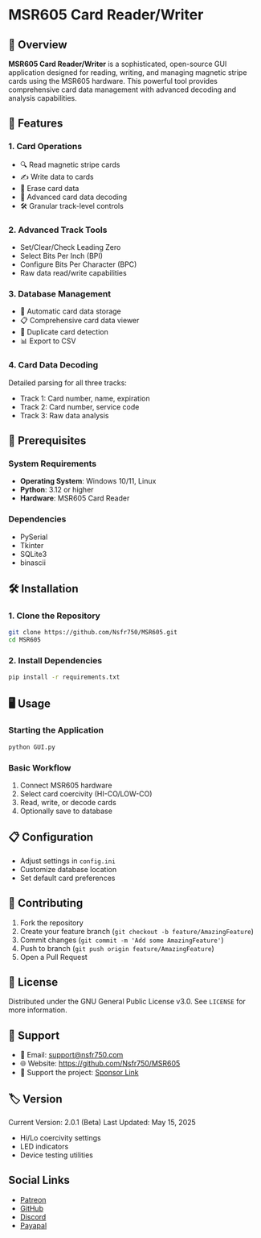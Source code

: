 # MSR605 Card Reader/Writer

## 🌟 Overview

**MSR605 Card Reader/Writer** is a sophisticated, open-source GUI application designed for reading, writing, and managing magnetic stripe cards using the MSR605 hardware. This powerful tool provides comprehensive card data management with advanced decoding and analysis capabilities.

## 🚀 Features

### 1. Card Operations
- 🔍 Read magnetic stripe cards
- ✍️ Write data to cards
- 🧹 Erase card data
- 🔬 Advanced card data decoding
- 🛠️ Granular track-level controls

### 2. Advanced Track Tools
- Set/Clear/Check Leading Zero
- Select Bits Per Inch (BPI)
- Configure Bits Per Character (BPC)
- Raw data read/write capabilities

### 3. Database Management
- 💾 Automatic card data storage
- 📋 Comprehensive card data viewer
- 🚫 Duplicate card detection
- 📊 Export to CSV

### 4. Card Data Decoding
Detailed parsing for all three tracks:
- Track 1: Card number, name, expiration
- Track 2: Card number, service code
- Track 3: Raw data analysis

## 🔧 Prerequisites

### System Requirements
- **Operating System**: Windows 10/11, Linux
- **Python**: 3.12 or higher
- **Hardware**: MSR605 Card Reader

### Dependencies
- PySerial
- Tkinter
- SQLite3
- binascii

## 🛠️ Installation

### 1. Clone the Repository
```bash
git clone https://github.com/Nsfr750/MSR605.git
cd MSR605
```

### 2. Install Dependencies
```bash
pip install -r requirements.txt
```

## 🖥️ Usage

### Starting the Application
```bash
python GUI.py
```

### Basic Workflow
1. Connect MSR605 hardware
2. Select card coercivity (HI-CO/LOW-CO)
3. Read, write, or decode cards
4. Optionally save to database

## 📋 Configuration

- Adjust settings in `config.ini`
- Customize database location
- Set default card preferences

## 🤝 Contributing

1. Fork the repository
2. Create your feature branch (`git checkout -b feature/AmazingFeature`)
3. Commit changes (`git commit -m 'Add some AmazingFeature'`)
4. Push to branch (`git push origin feature/AmazingFeature`)
5. Open a Pull Request

## 📜 License

Distributed under the GNU General Public License v3.0. See `LICENSE` for more information.

## 💬 Support

- 📧 Email: support@nsfr750.com
- 🌐 Website: https://github.com/Nsfr750/MSR605
- 💸 Support the project: [Sponsor Link](https://github.com/sponsors/Nsfr750)

## 🏷️ Version

Current Version: 2.0.1 (Beta)
Last Updated: May 15, 2025
   - Hi/Lo coercivity settings
   - LED indicators
   - Device testing utilities

## Social Links

- [Patreon](https://www.patreon.com/Nsfr750)
- [GitHub](https://github.com/Nsfr750)
- [Discord](https://discord.gg/BvvkUEP9)
- [Payapal](https://paypal.me/3dmega)
